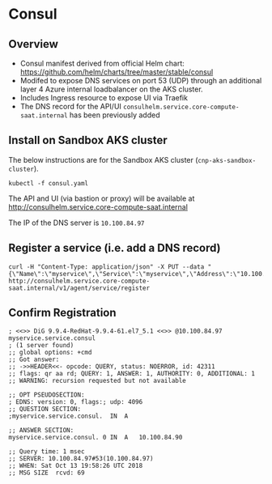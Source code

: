 # Consul
## Overview
* Consul manifest derived from official Helm chart: https://github.com/helm/charts/tree/master/stable/consul
* Modifed to expose DNS services on port 53 (UDP) through an additional layer 4 Azure internal loadbalancer on the AKS cluster.
* Includes Ingress resource to expose UI via Traefik
* The DNS record for the API/UI `consulhelm.service.core-compute-saat.internal` has been previously added

## Install on Sandbox AKS cluster

The below instructions are for the Sandbox AKS cluster (`cnp-aks-sandbox-cluster`).

```
kubectl -f consul.yaml
```
The API and UI (via bastion or proxy) will be available at http://consulhelm.service.core-compute-saat.internal

The IP of the DNS server is `10.100.84.97`

## Register a service (i.e. add a DNS record)
```
curl -H "Content-Type: application/json" -X PUT --data "{\"Name\":\"myservice\",\"Service\":\"myservice\",\"Address\":\"10.100.84.90\",\"Port\":80}" http://consulhelm.service.core-compute-saat.internal/v1/agent/service/register
```

## Confirm Registration
```
; <<>> DiG 9.9.4-RedHat-9.9.4-61.el7_5.1 <<>> @10.100.84.97 myservice.service.consul
; (1 server found)
;; global options: +cmd
;; Got answer:
;; ->>HEADER<<- opcode: QUERY, status: NOERROR, id: 42311
;; flags: qr aa rd; QUERY: 1, ANSWER: 1, AUTHORITY: 0, ADDITIONAL: 1
;; WARNING: recursion requested but not available

;; OPT PSEUDOSECTION:
; EDNS: version: 0, flags:; udp: 4096
;; QUESTION SECTION:
;myservice.service.consul.	IN	A

;; ANSWER SECTION:
myservice.service.consul. 0	IN	A	10.100.84.90

;; Query time: 1 msec
;; SERVER: 10.100.84.97#53(10.100.84.97)
;; WHEN: Sat Oct 13 19:58:26 UTC 2018
;; MSG SIZE  rcvd: 69
```